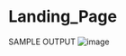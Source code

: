 # Landing_Page
SAMPLE OUTPUT
![image](https://github.com/VSi07/Landing_Page/assets/118212213/f42c875e-bbe1-48b4-913d-b11498f24ee2)
